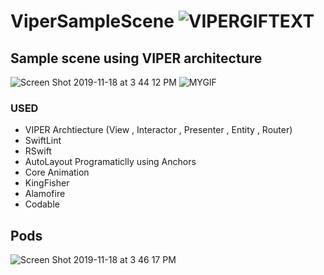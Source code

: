# ViperSampleScene ![VIPERGIFTEXT](https://user-images.githubusercontent.com/42733811/69058784-fe4c5980-0a1c-11ea-9e85-6d86fb038276.gif)

## Sample scene using VIPER architecture
![Screen Shot 2019-11-18 at 3 44 12 PM](https://user-images.githubusercontent.com/42733811/69057312-4a49cf00-0a1a-11ea-9c08-ccc851997dbb.png) ![MYGIF](https://user-images.githubusercontent.com/42733811/69058507-77977c80-0a1c-11ea-8f3b-586d49eff7e1.gif)


### USED
 - VIPER Archtiecture (View , Interactor , Presenter , Entity , Router)
 - SwiftLint
 - RSwift
 - AutoLayout Programaticlly using Anchors
 - Core Animation
 - KingFisher
 - Alamofire
 - Codable
 
 ## Pods
 ![Screen Shot 2019-11-18 at 3 46 17 PM](https://user-images.githubusercontent.com/42733811/69057445-9563e200-0a1a-11ea-8b42-143ad7a19d2d.png)

